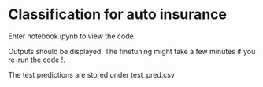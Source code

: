 # Classification for auto insurance

Enter notebook.ipynb to view the code. 

Outputs should be displayed. The finetuning might take a few minutes if you re-run the code !. 

The test predictions are stored under test_pred.csv

